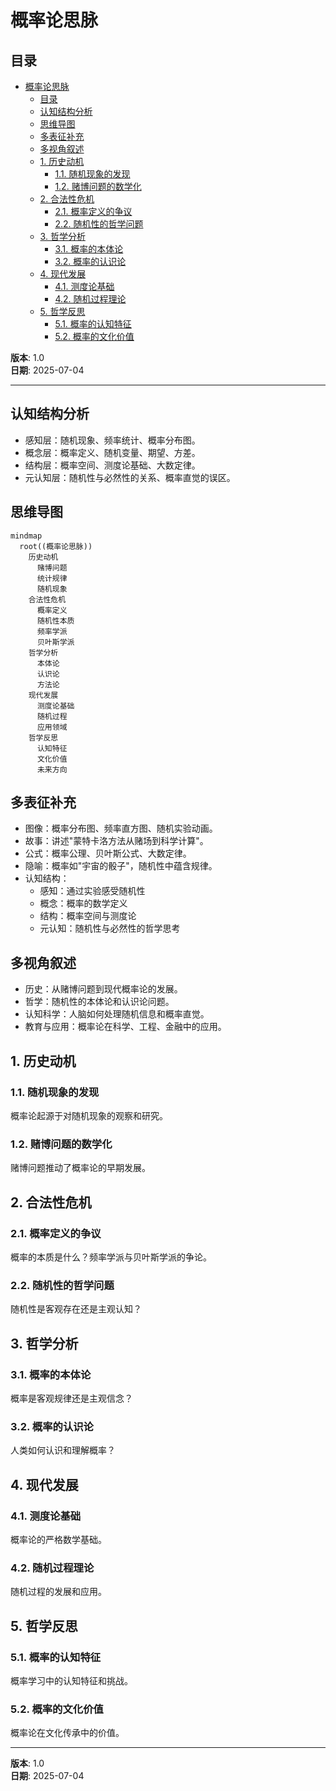 # 概率论思脉

## 目录

- [概率论思脉](#概率论思脉)
  - [目录](#目录)
  - [认知结构分析](#认知结构分析)
  - [思维导图](#思维导图)
  - [多表征补充](#多表征补充)
  - [多视角叙述](#多视角叙述)
  - [1. 历史动机](#1-历史动机)
    - [1.1. 随机现象的发现](#11-随机现象的发现)
    - [1.2. 赌博问题的数学化](#12-赌博问题的数学化)
  - [2. 合法性危机](#2-合法性危机)
    - [2.1. 概率定义的争议](#21-概率定义的争议)
    - [2.2. 随机性的哲学问题](#22-随机性的哲学问题)
  - [3. 哲学分析](#3-哲学分析)
    - [3.1. 概率的本体论](#31-概率的本体论)
    - [3.2. 概率的认识论](#32-概率的认识论)
  - [4. 现代发展](#4-现代发展)
    - [4.1. 测度论基础](#41-测度论基础)
    - [4.2. 随机过程理论](#42-随机过程理论)
  - [5. 哲学反思](#5-哲学反思)
    - [5.1. 概率的认知特征](#51-概率的认知特征)
    - [5.2. 概率的文化价值](#52-概率的文化价值)

**版本**: 1.0  
**日期**: 2025-07-04

---

## 认知结构分析

- 感知层：随机现象、频率统计、概率分布图。
- 概念层：概率定义、随机变量、期望、方差。
- 结构层：概率空间、测度论基础、大数定律。
- 元认知层：随机性与必然性的关系、概率直觉的误区。

## 思维导图

```mermaid
mindmap
  root((概率论思脉))
    历史动机
      赌博问题
      统计规律
      随机现象
    合法性危机
      概率定义
      随机性本质
      频率学派
      贝叶斯学派
    哲学分析
      本体论
      认识论
      方法论
    现代发展
      测度论基础
      随机过程
      应用领域
    哲学反思
      认知特征
      文化价值
      未来方向
```

## 多表征补充

- 图像：概率分布图、频率直方图、随机实验动画。
- 故事：讲述"蒙特卡洛方法从赌场到科学计算"。
- 公式：概率公理、贝叶斯公式、大数定律。
- 隐喻：概率如"宇宙的骰子"，随机性中蕴含规律。
- 认知结构：
  - 感知：通过实验感受随机性
  - 概念：概率的数学定义
  - 结构：概率空间与测度论
  - 元认知：随机性与必然性的哲学思考

## 多视角叙述

- 历史：从赌博问题到现代概率论的发展。
- 哲学：随机性的本体论和认识论问题。
- 认知科学：人脑如何处理随机信息和概率直觉。
- 教育与应用：概率论在科学、工程、金融中的应用。

## 1. 历史动机

### 1.1. 随机现象的发现

概率论起源于对随机现象的观察和研究。

### 1.2. 赌博问题的数学化

赌博问题推动了概率论的早期发展。

## 2. 合法性危机

### 2.1. 概率定义的争议

概率的本质是什么？频率学派与贝叶斯学派的争论。

### 2.2. 随机性的哲学问题

随机性是客观存在还是主观认知？

## 3. 哲学分析

### 3.1. 概率的本体论

概率是客观规律还是主观信念？

### 3.2. 概率的认识论

人类如何认识和理解概率？

## 4. 现代发展

### 4.1. 测度论基础

概率论的严格数学基础。

### 4.2. 随机过程理论

随机过程的发展和应用。

## 5. 哲学反思

### 5.1. 概率的认知特征

概率学习中的认知特征和挑战。

### 5.2. 概率的文化价值

概率论在文化传承中的价值。

---

**版本**: 1.0  
**日期**: 2025-07-04
